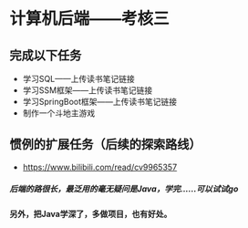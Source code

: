 # 计算机后端——考核三



## 完成以下任务

* 学习SQL——上传读书笔记链接
* 学习SSM框架——上传读书笔记链接
* 学习SpringBoot框架——上传读书笔记链接
* 制作一个斗地主游戏



## 惯例的扩展任务（后续的探索路线）

* https://www.bilibili.com/read/cv9965357



##### 后端的路很长，最泛用的毫无疑问是Java，学完......可以试试go

**另外，把Java学深了，多做项目，也有好处。**



